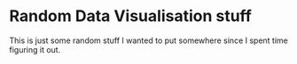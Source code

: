 # Random Data Visualisation stuff

This is just some random stuff I wanted to put somewhere since I spent time figuring it out.
